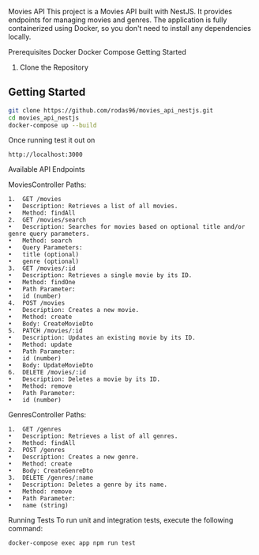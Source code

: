 Movies API
This project is a Movies API built with NestJS. It provides endpoints for managing movies and genres. The application is fully containerized using Docker, so you don't need to install any dependencies locally.

Prerequisites
Docker
Docker Compose
Getting Started

1. Clone the Repository

## Getting Started

```bash
git clone https://github.com/rodas96/movies_api_nestjs.git
cd movies_api_nestjs
docker-compose up --build
```

Once running test it out on

```
http://localhost:3000
```

Available API Endpoints

MoviesController Paths:

    1.	GET /movies
    •	Description: Retrieves a list of all movies.
    •	Method: findAll
    2.	GET /movies/search
    •	Description: Searches for movies based on optional title and/or genre query parameters.
    •	Method: search
    •	Query Parameters:
    •	title (optional)
    •	genre (optional)
    3.	GET /movies/:id
    •	Description: Retrieves a single movie by its ID.
    •	Method: findOne
    •	Path Parameter:
    •	id (number)
    4.	POST /movies
    •	Description: Creates a new movie.
    •	Method: create
    •	Body: CreateMovieDto
    5.	PATCH /movies/:id
    •	Description: Updates an existing movie by its ID.
    •	Method: update
    •	Path Parameter:
    •	id (number)
    •	Body: UpdateMovieDto
    6.	DELETE /movies/:id
    •	Description: Deletes a movie by its ID.
    •	Method: remove
    •	Path Parameter:
    •	id (number)

GenresController Paths:

    1.	GET /genres
    •	Description: Retrieves a list of all genres.
    •	Method: findAll
    2.	POST /genres
    •	Description: Creates a new genre.
    •	Method: create
    •	Body: CreateGenreDto
    3.	DELETE /genres/:name
    •	Description: Deletes a genre by its name.
    •	Method: remove
    •	Path Parameter:
    •	name (string)

Running Tests
To run unit and integration tests, execute the following command:

```
docker-compose exec app npm run test

```

